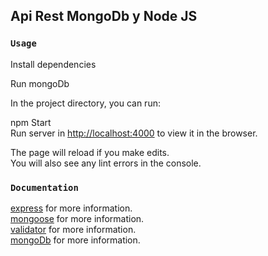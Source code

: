 ## Api Rest MongoDb y Node JS

### `Usage`

Install dependencies<br />

Run mongoDb <br />

In the project directory, you can run: <br />

npm Start<br />
Run server in [http://localhost:4000](http://localhost:4000) to view it in the browser.

The page will reload if you make edits.<br />
You will also see any lint errors in the console.

### `Documentation`

[express](https://expressjs.com/es) for more information. <br />
[mongoose](https://mongoosejs.com/) for more information. <br />
[validator](https://www.npmjs.com/package/validator) for more information. <br />
[mongoDb](https://docs.mongodb.com/manual/) for more information.
